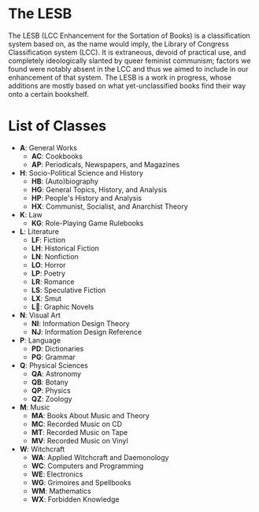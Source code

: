 # The LESB
The LESB (LCC Enhancement for the Sortation of Books) is 
a classification system based on, as the name would imply, the Library of Congress 
Classification system (LCC). It is extraneous, devoid of practical use, and completely 
ideologically slanted by queer feminist communism; factors we found were notably absent 
in the LCC and thus we aimed to include in our enhancement of that system. The LESB is 
a work in progress, whose additions are mostly based on what yet-unclassified books 
find their way onto a certain bookshelf.

# List of Classes

- **A**: General Works
  - **AC**: Cookbooks
  - **AP**: Periodicals, Newspapers, and Magazines
- **H**: Socio-Political Science and History
  - **HB**: (Auto)biography
  - **HG**: General Topics, History, and Analysis
  - **HP**: People's History and Analysis
  - **HX**: Communist, Socialist, and Anarchist Theory
- **K**: Law
  - **KG**: Role-Playing Game Rulebooks
- **L**: Literature
  - **LF**: Fiction
  - **LH**: Historical Fiction
  - **LN**: Nonfiction
  - **LO**: Horror
  - **LP**: Poetry
  - **LR**: Romance
  - **LS**: Speculative Fiction
  - **LX**: Smut
  - **L📖**: Graphic Novels
- **N**: Visual Art
  - **NI**: Information Design Theory
  - **NJ**: Information Design Reference
- **P**: Language
  - **PD**: Dictionaries
  - **PG**: Grammar
- **Q**: Physical Sciences
  - **QA**: Astronomy
  - **QB**: Botany
  - **QP**: Physics
  - **QZ**: Zoology
- **M**: Music
  - **MA**: Books About Music and Theory
  - **MC**: Recorded Music on CD
  - **MT**: Recorded Music on Tape
  - **MV**: Recorded Music on Vinyl
- **W**: Witchcraft
  - **WA**: Applied Witchcraft and Daemonology
  - **WC**: Computers and Programming
  - **WE**: Electronics
  - **WG**: Grimoires and Spellbooks
  - **WM**: Mathematics
  - **WX**: Forbidden Knowledge
